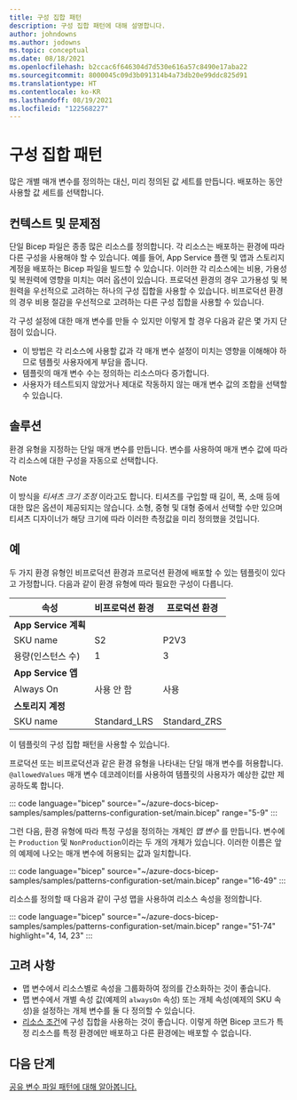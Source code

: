 ```yaml
---
title: 구성 집합 패턴
description: 구성 집합 패턴에 대해 설명합니다.
author: johndowns
ms.author: jodowns
ms.topic: conceptual
ms.date: 08/18/2021
ms.openlocfilehash: b2ccac6f646304d7d530e616a57c8490e17aba22
ms.sourcegitcommit: 8000045c09d3b091314b4a73db20e99ddc825d91
ms.translationtype: HT
ms.contentlocale: ko-KR
ms.lasthandoff: 08/19/2021
ms.locfileid: "122568227"
---
```

# <a name="configuration-set-pattern"></a>구성 집합 패턴

많은 개별 매개 변수를 정의하는 대신, 미리 정의된 값 세트를 만듭니다. 배포하는 동안 사용할 값 세트를 선택합니다.

## <a name="context-and-problem"></a>컨텍스트 및 문제점

단일 Bicep 파일은 종종 많은 리소스를 정의합니다. 각 리소스는 배포하는 환경에 따라 다른 구성을 사용해야 할 수 있습니다. 예를 들어, App Service 플랜 및 앱과 스토리지 계정을 배포하는 Bicep 파일을 빌드할 수 있습니다. 이러한 각 리소스에는 비용, 가용성 및 복원력에 영향을 미치는 여러 옵션이 있습니다. 프로덕션 환경의 경우 고가용성 및 복원력을 우선적으로 고려하는 하나의 구성 집합을 사용할 수 있습니다. 비프로덕션 환경의 경우 비용 절감을 우선적으로 고려하는 다른 구성 집합을 사용할 수 있습니다.

각 구성 설정에 대한 매개 변수를 만들 수 있지만 이렇게 할 경우 다음과 같은 몇 가지 단점이 있습니다.

- 이 방법은 각 리소스에 사용할 값과 각 매개 변수 설정이 미치는 영향을 이해해야 하므로 템플릿 사용자에게 부담을 줍니다.
- 템플릿의 매개 변수 수는 정의하는 리소스마다 증가합니다.
- 사용자가 테스트되지 않았거나 제대로 작동하지 않는 매개 변수 값의 조합을 선택할 수 있습니다.

## <a name="solution"></a>솔루션

환경 유형을 지정하는 단일 매개 변수를 만듭니다. 변수를 사용하여 매개 변수 값에 따라 각 리소스에 대한 구성을 자동으로 선택합니다.

> [!NOTE]
> 이 방식을 _티셔츠 크기 조정_ 이라고도 합니다. 티셔츠를 구입할 때 길이, 폭, 소매 등에 대한 많은 옵션이 제공되지는 않습니다. 소형, 중형 및 대형 중에서 선택할 수만 있으며 티셔츠 디자이너가 해당 크기에 따라 이러한 측정값을 미리 정의했을 것입니다.

## <a name="example"></a>예

두 가지 환경 유형인 비프로덕션 환경과 프로덕션 환경에 배포할 수 있는 템플릿이 있다고 가정합니다. 다음과 같이 환경 유형에 따라 필요한 구성이 다릅니다.

| 속성 | 비프로덕션 환경 | 프로덕션 환경 |
|-|-|-|
| **App Service 계획** |
| SKU name | S2 | P2V3 |
| 용량(인스턴스 수) | 1 | 3 |
| **App Service 앱** |
| Always On | 사용 안 함 | 사용 |
| **스토리지 계정** |
| SKU name | Standard_LRS | Standard_ZRS |

이 템플릿의 구성 집합 패턴을 사용할 수 있습니다.

프로덕션 또는 비프로덕션과 같은 환경 유형을 나타내는 단일 매개 변수를 허용합니다. `@allowedValues` 매개 변수 데코레이터를 사용하여 템플릿의 사용자가 예상한 값만 제공하도록 합니다.

::: code language="bicep" source="~/azure-docs-bicep-samples/samples/patterns-configuration-set/main.bicep" range="5-9" :::

그런 다음, 환경 유형에 따라 특정 구성을 정의하는 개체인 _맵 변수_ 를 만듭니다. 변수에는 `Production` 및 `NonProduction`이라는 두 개의 개체가 있습니다. 이러한 이름은 앞의 예제에 나오는 매개 변수에 허용되는 값과 일치합니다.

::: code language="bicep" source="~/azure-docs-bicep-samples/samples/patterns-configuration-set/main.bicep" range="16-49" :::

리소스를 정의할 때 다음과 같이 구성 맵을 사용하여 리소스 속성을 정의합니다.

::: code language="bicep" source="~/azure-docs-bicep-samples/samples/patterns-configuration-set/main.bicep" range="51-74" highlight="4, 14, 23" :::

## <a name="considerations"></a>고려 사항

- 맵 변수에서 리소스별로 속성을 그룹화하여 정의를 간소화하는 것이 좋습니다.
- 맵 변수에서 개별 속성 값(예제의 `alwaysOn` 속성) 또는 개체 속성(예제의 SKU 속성)을 설정하는 개체 변수를 둘 다 정의할 수 있습니다.
- [리소스 조건](conditional-resource-deployment.md)에 구성 집합을 사용하는 것이 좋습니다. 이렇게 하면 Bicep 코드가 특정 리소스를 특정 환경에만 배포하고 다른 환경에는 배포할 수 없습니다.

## <a name="next-steps"></a>다음 단계

[공유 변수 파일 패턴에 대해 알아봅니다.](patterns-shared-variable-file.md)
